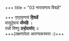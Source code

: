 +++
title = "03 नारायणाय विद्महे"

+++
ना॒रा॒य॒णाय॑ **वि॒द्महे॑**  
वासुदे॒वाय॑ **धीमहि** ।  
तन्नो॑ विष्णुः **प्रचो॒दया᳚त्** ॥  
+++(लक्षणापेता आरण्यकस्वराः।)+++